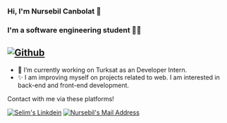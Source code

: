 
### Hi, I'm Nursebil Canbolat 👋

### I'm a software engineering student :man_technologist:

## [![Github](https://img.shields.io/github/followers/nursebilcanb?label=Follow&style=social)](https://github.com/nursebilcanb)


- 🔭 I’m currently working on Turksat as an Developer Intern.
- ✨ I am improving myself on projects related to web. I am interested in back-end and front-end development.

Contact with me via these platforms!

  <a href="https://www.linkedin.com/in/nursebil-canbolat-324607208/" target="_blank" rel="nofollow"><img alt="Selim's Linkdein" src="https://img.shields.io/badge/LinkedIn-0077B5?style=for-the-badge&logo=linkedin&logoColor=white" /></a>
  <a href="mailto:nursebiltw@gmail.com" target="_blank" rel="nofollow"><img alt="Nursebil's Mail Address" src="https://img.shields.io/badge/Gmail-D14836?style=for-the-badge&logo=gmail&logoColor=white" /></a>




<!--
**nursebilcanb/nursebilcanb** is a ✨ _special_ ✨ repository because its `README.md` (this file) appears on your GitHub profile.

Here are some ideas to get you started:

- 🔭 I’m currently working on ...
- 🌱 I’m currently learning ...
- 👯 I’m looking to collaborate on ...
- 🤔 I’m looking for help with ...
- 💬 Ask me about ...
- 📫 How to reach me: ...
- 😄 Pronouns: ...
- ⚡ Fun fact: ...
-->
